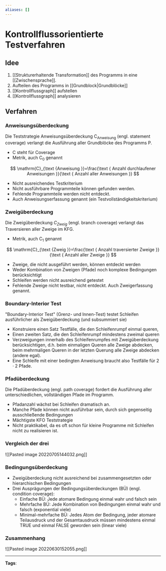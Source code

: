```yaml
---
aliases: []
---
```


# Kontrollflussorientierte Testverfahren

## Idee

1. [[Strukturerhaltende Transformation]] des Programms in eine [[Zwischensprache]].
2. Aufteilen des Programms in [[Grundblock|Grundblöcke]]
3. [[Kontrollflussgraph]] aufstellen
4. [[Kontrollflussgraph]] analysieren

## Verfahren

### Anweisungsüberdeckung

Die Teststrategie Anweisungsüberdeckung $\text{C}_{\text {Anweisung}}$ (engl. statement coverage) verlangt die Ausführung aller Grundblöcke des Programms P.

- C steht für Coverage
- Metrik, auch $\text{C}_0$ genannt

$$
\mathrm{C}_{\text {Anweisung }}=\frac{\text { Anzahl durchlaufener Anweisungen }}{\text { Anzahl aller Anweisungen }}
$$

- Nicht ausreichendes Testkriterium
- Nicht ausführbare Programmteile können gefunden werden.
- Fehlende Programmteile werden nicht entdeckt.
- Auch Anweisungserfassung genannt (ein Testvollständigkeitskriterium)

### Zweigüberdeckung

Die Zweigüberdeckung $C_{Z w e i g}$ (engl. branch coverage) verlangt das Traversieren aller Zweige im KFG.

- Metrik, auch $\mathrm{C}_{1}$ genannt

$$
\mathrm{C}_{\text {Zweig }}=\frac{\text { Anzahl traversierter Zweige }}{\text { Anzahl aller Zweige }}
$$

- Zweige, die nicht ausgeführt werden, können entdeckt werden
- Weder Kombination von Zweigen (Pfade) noch komplexe Bedingungen berücksichtigt
- Schleifen werden nicht ausreichend getestet
- Fehlende Zweige nicht testbar, nicht entdeckt.
  Auch Zweigerfassung genannt.

### Boundary-Interior Test

"Boundary-Interior Test" (Grenz- und Innen-Test) testet Schleifen ausführlicher als Zweigüberdeckung (und subsummiert sie)

- Konstruiere einen Satz Testfälle, die den Schleifenrumpf einmal queren,
- Einen zweiten Satz, die den Schleifenrumpf mindestens zweimal queren
- Verzweigungen innerhalb des Schleifenrumpfes mit Zweigüberdeckung berücksichtigen, d.h. beim einmaligen Queren alle Zweige abdecken, beim mehrmaligen Queren in der letzten Querung alle Zweige abdecken (andere egal).
- Eine Schleife mit einer bedingten Anweisung braucht also Testfälle für $2 \cdot 2$ Pfade.

### Pfadüberdeckung

Die Pfadüberdeckung (engl. path coverage) fordert die Ausführung aller unterschiedlichen, vollständigen Pfade im Programm.

- Pfadanzahl wächst bei Schleifen dramatisch an.
- Manche Pfade können nicht ausführbar sein, durch sich gegenseitig ausschließende Bedingungen
- Mächtigste KFO Teststrategie
- Nicht praktikabel, da es oft schon für kleine Programme mit Schleifen nicht zu realisieren ist.

### Vergleich der drei

![[Pasted image 20220705144032.png]]

### Bedingungsüberdeckung

- Zweigüberdeckung nicht ausreichend bei zusammengesetzten oder hierarchischen Bedingungen
- Drei Ausprägungen der Bedingungsüberdeckungen (BÜ) (engl. condition coverage):
  - Einfache BÜ: Jede atomare Bedingung einmal wahr und falsch sein
  - Mehrfache BÜ: Jede Kombination von Bedingungen einmal wahr und falsch (exponential viele)
  - Minimal-mehrfache BÜ: Jedes Atom der Bedingung, jeder atomare Teilausdruck und der Gesamtausdruck müssen mindestens einmal TRUE und einmal FALSE geworden sein (linear viele)

### Zusammenhang

![[Pasted image 20220630152055.png]]

---

**Tags**:
